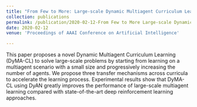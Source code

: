 ```yaml
---
title: "From Few to More: Large-scale Dynamic Multiagent Curriculum Learning"
collection: publications
permalink: /publication/2020-02-12-From Few to More Large-scale Dynamic Multiagent Curriculum Learning
date: 2020-02-12
venue: 'Proceedings of AAAI Conference on Artificial Intelligence'

---
```


This paper proposes a novel Dynamic Multiagent Curriculum Learning (DyMA-CL) to solve large-scale problems by starting from learning on a multiagent scenario with a small size and progressively increasing the number of agents. We propose three transfer mechanisms across curricula to accelerate the learning process. Experimental results show that DyMA-CL using DyAN greatly improves the performance of large-scale multiagent learning compared with state-of-the-art deep reinforcement learning approaches. 
